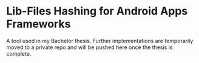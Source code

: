 # Lib-Files Hashing for Android Apps Frameworks

A tool used in my Bachelor thesis.
Further implementations are temporarily moved to a private repo and will be pushed here
once the thesis is complete.